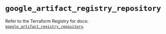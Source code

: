 # `google_artifact_registry_repository`

Refer to the Terraform Registry for docs: [`google_artifact_registry_repository`](https://registry.terraform.io/providers/hashicorp/google/5.27.0/docs/resources/artifact_registry_repository).
